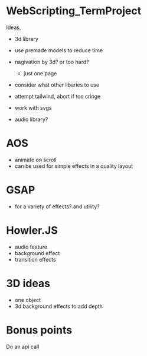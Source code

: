# WebScripting_TermProject
 
Ideas,
- 3d library
- use premade models to reduce time
- nagivation by 3d? or too hard?
    - just one page
- consider what other libaries to use
- attempt tailwind, abort if too cringe
- work with svgs

- audio library?

# AOS
- animate on scroll 
- can be used for simple effects in a quality layout


# GSAP
- for a variety of effects? and utility?

# Howler.JS
- audio feature
- background effect
- transition effects

# 3D ideas
- one object 
- 3d background effects to add depth

# Bonus points
Do an api call